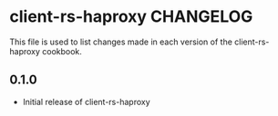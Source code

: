 client-rs-haproxy CHANGELOG
===========================

This file is used to list changes made in each version of the client-rs-haproxy cookbook.

0.1.0
-----
- Initial release of client-rs-haproxy
